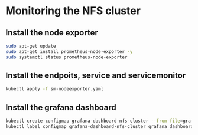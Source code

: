 # Monitoring the NFS cluster

## Install the node exporter

```bash
sudo apt-get update
sudo apt-get install prometheus-node-exporter -y
sudo systemctl status prometheus-node-exporter
```

## Install the endpoits, service and servicemonitor

```bash
kubectl apply -f sm-nodeexporter.yaml
```

## Install the grafana dashboard

```bash
kubectl create configmap grafana-dashboard-nfs-cluster --from-file=grafana-nfs-cluster.json
kubectl label configmap grafana-dashboard-nfs-cluster grafana_dashboard="1"
```
